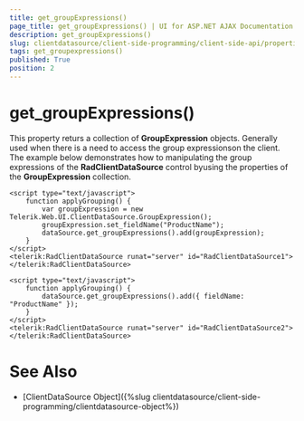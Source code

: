 ```yaml
---
title: get_groupExpressions()
page_title: get_groupExpressions() | UI for ASP.NET AJAX Documentation
description: get_groupExpressions()
slug: clientdatasource/client-side-programming/client-side-api/properties/get_groupexpressions()
tags: get_groupexpressions()
published: True
position: 2
---
```


# get_groupExpressions()



This property returs a collection of **GroupExpression** objects. Generally used when there is a need to access the group expressionson the client. The example below demonstrates how to manipulating the group expressions of the **RadClientDataSource** control byusing the properties of the **GroupExpression** collection.

````ASPNET
<script type="text/javascript">
    function applyGrouping() {
        var groupExpression = new Telerik.Web.UI.ClientDataSource.GroupExpression();
        groupExpression.set_fieldName("ProductName");
        dataSource.get_groupExpressions().add(groupExpression);
    }
</script>
<telerik:RadClientDataSource runat="server" id="RadClientDataSource1">
</telerik:RadClientDataSource>
````



````ASPNET
<script type="text/javascript">
    function applyGrouping() {
        dataSource.get_groupExpressions().add({ fieldName: "ProductName" });
    }
</script>
<telerik:RadClientDataSource runat="server" id="RadClientDataSource2">
</telerik:RadClientDataSource>
````



# See Also

 * [ClientDataSource Object]({%slug clientdatasource/client-side-programming/clientdatasource-object%})
